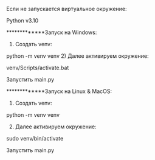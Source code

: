 Если не запускается виртуальное окружение:

Python v3.10
    
*************Запуск на Windows:

1) Создать venv:

python -m venv venv
2) Далее активируем окружение:

venv/Scripts/activate.bat

Запустить main.py

*************Запуск на Linux & MacOS:

1) Создать venv:

python -m venv venv

2) Далее активируем окружение:

sudo venv/bin/activate

Запустить main.py